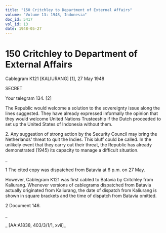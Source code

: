 ```yaml
---
title: "150 Critchley to Department of External Affairs"
volume: "Volume 13: 1948, Indonesia"
doc_id: 5417
vol_id: 13
date: 1948-05-27
---
```


# 150 Critchley to Department of External Affairs

Cablegram K121 [KALIURANG] [1], 27 May 1948

SECRET

Your telegram 134. [2]

The Republic would welcome a solution to the sovereignty issue along the lines suggested. They have already expressed informally the opinion that they would welcome United Nations Trusteeship if the Dutch proceeded to set up the United States of Indonesia without them.

2\. Any suggestion of strong action by the Security Council may bring the Netherlands' threat to quit the Indies. This bluff could be called. In the unlikely event that they carry out their threat, the Republic has already demonstrated (1945) its capacity to manage a difficult situation.

_

1 The cited copy was dispatched from Batavia at 6 p.m. on 27 May.

However, Cablegram K121 was first cabled to Batavia by Critchley from Kaliurang. Whenever versions of cablegrams dispatched from Batavia actually originated from Kaliurang, the date of dispatch from Kaliurang is shown in square brackets and the time of dispatch from Batavia omitted.

2 Document 146.

_

_ [AA:A1838, 403/3/1/1, xvii]_
